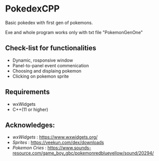 # PokedexCPP

Basic pokedex with first gen of pokemons. 

Exe and whole program works only with txt file "PokemonGenOne"


## Check-list for functionalities

- Dynamic, rosponsive window 
- Panel-to-panel event commenication
- Choosing and displaing pokemon
- Clicking on pokemon sprite

## Requirements

- wxWidgets
- C++(11 or higher)

## Acknowledges:

- *wxWidgets* : https://www.wxwidgets.org/
- *Sprites* : https://veekun.com/dex/downloads
- *Pokemon Cries* : https://www.sounds-resource.com/game_boy_gbc/pokemonredblueyellow/sound/20294/
